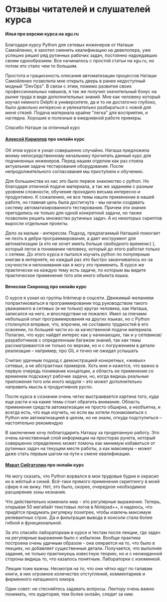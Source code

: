 # Отзывы читателей и слушателей курса


#### Илья про версию курса на xgu.ru

Благодаря курсу Python для сетевых инженеров от Наташи Самойленко, я захотел сменить квалификацию на девелопера, уже успешно решил ряд рутинных рабочих задач, постоянно надоедавших своим однообразием.
Все начиналось с простой статьи на xgu.ru, но потом это стало чем то большим.

Простота и грациозность описания автоматизации процессов Наташи Самойленко позволила мне открыть дверь в ранее недоступный  модный "DevOps".
В связи с этим, помимо развития своих профессиональных навыков, я так же получил значительный бонус на рынке труда в виде дополнительных знаний.
Мне как человеку который изучал немного Delphi в университете, да и то не достаточно глубоко, было довольно интересно и увлекательно разбираться с новой для меня стязей.
Подача материала крайне "легка" для восприятия, и наглядна. Хорошие и полезные в ежедневной работе примеры.   

Спасибо Наташе за отличный курс

#### [Алексей Кириллов](https://www.linkedin.com/in/aleksei-kirillov-20a7b3a9/) про онлайн курс

Об этом курсе я узнал совершенно случайно.
Наташа предложила моему непосредственному начальнику прочитать данный курс для подчиненных инженеров.
Перед нашим отделом как раз стояла актуальная задача тестирования оборудования.
После непродолжительного согласования мы приступили к обучению. 

Для большинства из нас это было первое знакомство с python.
Но благодаря отличной подаче материала, а так же заданиям с разным уровнем сложности, обучение проходило весьма интересно и продуктивно.
К сожалению, не все темы нашли применение в нашей работе, но главная цель была достигнута - мы начали создавать систему автоматизированного тестирования.
Причем эти знания пригодились не только для одной конкретной задачи, но также позволили решить множество рутинных задач.
А из некоторых скриптов выросли отдельные проекты.  

Дело за малым - интересом.
Подход, предлагаемый Наташей помогает не лезть в дебри программирования, а дает инструмент для автоматизации (а кто не хочет иметь больше свободного времени:) ), который легок в понимании человеку, который до этого работал только с сетями.
До этого курса я пытался изучать python по популярным книгам в интернете, но каждый раз это быстро заканчивалось из-за скучности и непонимания как я могу это применить.
В курсе же практически на каждую тему есть задачи, по которым вы видите практическое применение того или иного объекта языка.


#### Вячеслав Скороход про онлайн курс

О курсе я узнал из группы linkmeup в соцсети. Движимый желанием попрактиковаться в программировании под руководством такого уважаемого в сетевых (и не только) кругах человека, как Наташа, записался на него, и впоследствии не пожалел. Имел за плечами небольшой опыт программирования на других языках, но с Python столкнулся впервые, что, впрочем, не составило трудностей в его освоении, по большей части из-за качественной подачи материала. Полагаю, что курс найдет интерес как у начинающих, так и у сетевиков/разработчиков с определенным багажом знаний, так как темы рассматриваются не только по верхам, но и с погружением в детали реализации – например, про GIL я точно не ожидал услышать

Считаю удачным подход с демонстрацией конкретных, «живых» сетевых, а не абстрактных примеров. Хоть мне и кажется, что важно в первую очередь понимание концепции, а область ее применения со временем подскажут рабочие задачи, но, когда видишь реальные приложения того или иного модуля – это может дополнительно направить мысль в продуктивное русло.

После курса в сознании очень четко выстраивается картина того, куда еще расти и на какие темы стоит обратить внимание. Область применения средств автоматизации не просто обширна, а необъятна, и всегда есть, что еще изучить, но если вы хотели познакомиться с Python или автоматизацией в целом, но не знали, откуда подступиться – настоятельно рекомендую

В заключение хочу поблагодарить Наташу за проделанную работу. Это очень качественный слой информации на просторах рунета, который совершенно определенно может помочь как минимум избавиться от рутинных задач на текущем месте работы, а как максимум – может даже стать первым шагом на пути к смене квалификации.

#### [Марат Сибгатулин](https://www.linkedin.com/in/marat-sibgatulin-8398529/) про онлайн курс

Не могу сказать, что Python ворвался в мои трудовые будни и окрасил их в жёлтый и синий. Всё-таки прямого применения скриптингу в моей сфере я не вижу. Нет, это было, скорее, очередное необходимое расширение зоны незнания. 

Что действительно изменило мир - это регулярные выражения. Теперь, открывая 50 мегабайт текстовых логов в Notepad++, я надеюсь, что придётся придумать регулярку похитрее, чтобы извлечь максимум релевантных строк. Да и фильтрация вывода в консоли стала более гибкой и функциональной.

За это спасибо лабораторкам в курсе и тестам после лекции, где задач на регулярные выражения было с избытком.
Вообще практика построена очень удачным образом - она опирается на то, что было в лекциях, но добавляет существенные детали. Получается, что выполняя задания, не только практикуешь известную теорию, но и с неожиданной стороны видишь то, что казалось понятным. Лабораторки с изюминкой.

Лекции тоже важны. Несмотря на то, что они чётко идут по галавам книги, в них огромное количество отступлений, комментариев и фирменного наташиного юмора.

Один совет: не стесняйтесь задавать вопросы. Лектору очень важно понимать, что аудитория, тем более онлайн, следит за ним.
